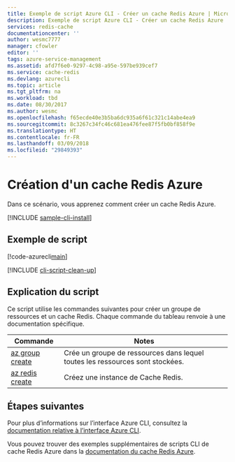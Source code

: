 ```yaml
---
title: Exemple de script Azure CLI - Créer un cache Redis Azure | Microsoft Docs
description: Exemple de script Azure CLI - Créer un cache Redis Azure
services: redis-cache
documentationcenter: ''
author: wesmc7777
manager: cfowler
editor: ''
tags: azure-service-management
ms.assetid: afd7f6e0-9297-4c98-a95e-597be939cef7
ms.service: cache-redis
ms.devlang: azurecli
ms.topic: article
ms.tgt_pltfrm: na
ms.workload: tbd
ms.date: 08/30/2017
ms.author: wesmc
ms.openlocfilehash: f65ecde40e3b5ba6dc935a6f61c321c14abe4ea9
ms.sourcegitcommit: 8c3267c34fc46c681ea476fee87f5fb0bf858f9e
ms.translationtype: HT
ms.contentlocale: fr-FR
ms.lasthandoff: 03/09/2018
ms.locfileid: "29849393"
---
```

# <a name="create-an-azure-redis-cache"></a>Création d'un cache Redis Azure

Dans ce scénario, vous apprenez comment créer un cache Redis Azure.

[!INCLUDE [sample-cli-install](../../../includes/sample-cli-install.md)]

## <a name="sample-script"></a>Exemple de script

[!code-azurecli[main](../../../cli_scripts/redis-cache/create-cache/create-cache.sh "Azure Redis Cache")]

[!INCLUDE [cli-script-clean-up](../../../includes/redis-cli-script-clean-up.md)]

## <a name="script-explanation"></a>Explication du script

Ce script utilise les commandes suivantes pour créer un groupe de ressources et un cache Redis. Chaque commande du tableau renvoie à une documentation spécifique.

| Commande | Notes |
|---|---|
| [az group create](https://docs.microsoft.com/cli/azure/group#az_group_create) | Crée un groupe de ressources dans lequel toutes les ressources sont stockées. |
| [az redis create](https://docs.microsoft.com/cli/azure/redis#az_redis_create) | Créez une instance de Cache Redis. |


## <a name="next-steps"></a>Étapes suivantes

Pour plus d’informations sur l’interface Azure CLI, consultez la [documentation relative à l’interface Azure CLI](https://docs.microsoft.com/cli/azure).

Vous pouvez trouver des exemples supplémentaires de scripts CLI de cache Redis Azure dans la [documentation du cache Redis Azure](../cli-samples.md).